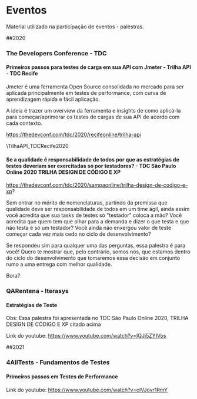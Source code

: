 # Eventos

Material utilizado na participação de eventos - palestras.

##2020

### The Developers Conference - TDC

#### Primeiros passos para testes de carga em sua API com Jmeter - Trilha API - TDC Recife

Jmeter é uma ferramenta Open Source consolidada no mercado para ser aplicada principalmente em testes de performance, com curva de aprendizagem rápida e fácil aplicação.

A ideia é trazer um overview da ferramenta e insights de como aplicá-la para começar/aprimorar os testes de cargas de sua API de acordo com cada contexto.

https://thedevconf.com/tdc/2020/recifeonline/trilha-api

\TilhaAPI_TDCRecife2020

#### Se a qualidade é responsabilidade de todos por que as estratégias de testes deveriam ser exercitadas só por testadores? - TDC São Paulo Online 2020 TRILHA DESIGN DE CÓDIGO E XP

https://thedevconf.com/tdc/2020/sampaonline/trilha-design-de-codigo-e-xp?

Sem entrar no mérito de nomenclaturas, partindo da premissa que qualidade deve ser responsabilidade de todos em um time ágil, ainda assim você acredita que sua tasks de testes só "testador" coloca a mão? Você acredita que quem tem que olhar para a demanda e dizer o que testa e que não testa é só um testador? Você ainda não enxergou valor de teste começar cada vez mais cedo no ciclo de desenvolvimento?

Se respondeu sim para qualquer uma das perguntas, essa palestra é para você! Quero te mostrar que, pelo contrário, somos nós, que estamos dentro do ciclo do desenvolvimento que tomaremos essa decisão em conjunto rumo a uma entrega com melhor qualidade.

Bora?

### QARentena - Iterasys

#### Estratégias de Teste 

Obs: Essa palestra foi apresentada no TDC São Paulo Online 2020, TRILHA DESIGN DE CÓDIGO E XP citado acima

Link do youtube: https://www.youtube.com/watch?v=IQJj5ZYIVos

##2021

### 4AllTests - Fundamentos de Testes

#### Primeiros passos em Testes de Performance

Link do youtube: https://www.youtube.com/watch?v=olVJovr1RmY





